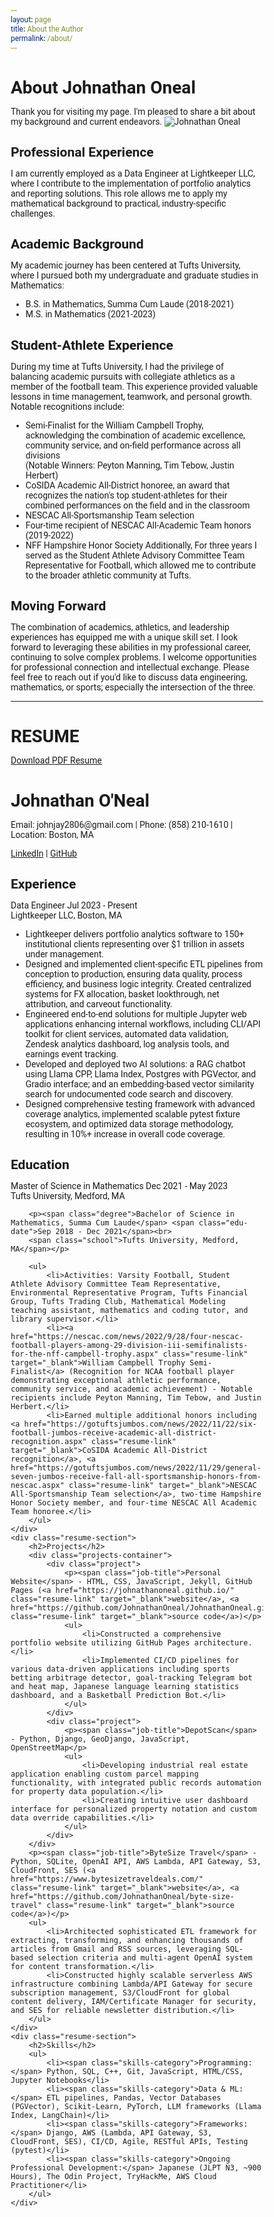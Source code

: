 ```yaml
---
layout: page
title: About the Author
permalink: /about/
---
```

# About Johnathan Oneal
Thank you for visiting my page. I'm pleased to share a bit about my background and current endeavors.
<img src="/assets/headshot.png" class="author-image" alt="Johnathan Oneal">
## Professional Experience
I am currently employed as a Data Engineer at Lightkeeper LLC, where I contribute to the implementation of portfolio analytics and reporting solutions. This role allows me to apply my mathematical background to practical, industry-specific challenges.
## Academic Background
My academic journey has been centered at Tufts University, where I pursued both my undergraduate and graduate studies in Mathematics:
- B.S. in Mathematics, Summa Cum Laude (2018-2021)
- M.S. in Mathematics (2021-2023)
## Student-Athlete Experience
During my time at Tufts University, I had the privilege of balancing academic pursuits with collegiate athletics as a member of the football team. This experience provided valuable lessons in time management, teamwork, and personal growth.
Notable recognitions include:
- Semi-Finalist for the William Campbell Trophy, acknowledging the combination of academic excellence, community service, and on-field performance across all divisions\
  (Notable Winners: Peyton Manning, Tim Tebow, Justin Herbert)
- CoSIDA Academic All-District honoree, an award that recognizes the nation's top student-athletes for their combined performances on the field and in the classroom
- NESCAC All-Sportsmanship Team selection
- Four-time recipient of NESCAC All-Academic Team honors (2019-2022)
- NFF Hampshire Honor Society
Additionally, For three years I served as the Student Athlete Advisory Committee Team Representative for Football, which allowed me to contribute to the broader athletic community at Tufts.
## Moving Forward
The combination of academics, athletics, and leadership experiences has equipped me with a unique skill set. I look forward to leveraging these abilities in my professional career, continuing to solve complex problems.
I welcome opportunities for professional connection and intellectual exchange. Please feel free to reach out if you'd like to discuss data engineering, mathematics, or sports; especially the intersection of the three.

<hr class="resume-divider">

# RESUME
<a href="/assets/resume/johnathan-oneal-resume.pdf" class="resume-download-button" target="_blank" rel="noopener noreferrer">Download PDF Resume</a>

<link href="https://fonts.googleapis.com/css2?family=Roboto:wght@400;700&display=swap" rel="stylesheet">
<style>
/* Base styles and reset */
* {
    margin: 0;
    padding: 0;
    box-sizing: border-box;
    font-family: 'Roboto','Helvetica Neue', Arial, sans-serif;
}

body {
    background-color: #fff;
    color: #333;
    line-height: 1.4;
    font-size: 10pt;
    padding: 20px 0;
}

/* Main container */
.resume-container {
    max-width: 8.5in;
    margin: 0 auto;
    padding: 0 30px;
    background-color: #fff;
}

/* Header section */
.resume-header {
    margin-bottom: 12px;
    border-bottom: 1px solid #2c3e50;
    padding-bottom: 12px;
    text-align: center;
}

.resume-header h1 {
    font-size: 18pt;
    font-weight: 700;
    color: #2c3e50;
    letter-spacing: 1px;
    margin-bottom: 8px;
}

.contact-info {
    font-size: 9pt;
    color: #555;
    line-height: 1.5;
}

/* Links - UPDATED to include underline */
.resume-link {
    color: #3498db;
    text-decoration: underline;
    font-weight: 500;
}

/* Section styling */
.resume-section {
    margin-bottom: 14px;
}

.resume-section h2 {
    font-size: 11pt;
    font-weight: 600;
    color: #2c3e50;
    border-bottom: 1px solid #ddd;
    padding-bottom: 3px;
    margin-bottom: 8px;
    text-transform: uppercase;
    letter-spacing: 1px;
}

/* Education/Experience dates alignment */
.degree, .job-title {
    font-weight: 600;
    color: #333;
    font-size: 10pt;
}

.edu-date, .job-date {
    float: right;
    font-style: italic;
    color: #777;
    font-size: 9pt;
}

.company, .school {
    font-weight: 500;
    font-size: 9pt;
}

/* List styling */
ul {
    margin-left: 20px;
    margin-bottom: 8px;
    margin-top: 4px;
}

li {
    margin-bottom: 3px;
    font-size: 9pt;
    word-spacing: normal;
    line-height: 1.4;
}

/* Spacing for sections */
p {
    margin-bottom: 4px;
}

/* Skills section */
.skills-list li {
    display: inline;
    margin-right: 8px;
}

.skills-category {
    font-weight: 600;
}

/* Two-column layout for projects */
.projects-container {
    display: flex;
    flex-wrap: wrap;
    justify-content: space-between;
    gap: 10px;
}

.project {
    width: 48%;
}

/* Print-specific styles */
@media print {
    body {
        padding: 0;
        margin: 0;
    }
    
    .resume-container {
        max-width: 100%;
        padding: 15px 30px;
    }
    
    a {
        color: #2c3e50 !important;
        text-decoration: underline !important;
    }
    
    .resume-section {
        page-break-inside: avoid;
    }
}
</style>
<div class="resume-container">
    <div class="resume-header">
        <h1>Johnathan O'Neal</h1>
        <div class="contact-info">
            <p>Email: johnjay2806@gmail.com | Phone: (858) 210-1610 | Location: Boston, MA</p>
            <p><a href="https://www.linkedin.com/in/johnathan-oneal/" class="resume-link" target="_blank" rel="noopener noreferrer">LinkedIn</a> | <a href="https://github.com/JohnathanOneal" class="resume-link" target="_blank" rel="noopener noreferrer">GitHub</a></p>
        </div>
    </div>
    <div class="resume-section">
        <h2>Experience</h2>
        <p><span class="job-title">Data Engineer</span> <span class="job-date">Jul 2023 - Present</span><br>
        <span class="company">Lightkeeper LLC, Boston, MA</span></p>
        <ul>
		<li>Lightkeeper delivers portfolio analytics software to 150+ institutional clients representing over $1 trillion in assets under management.</li>
		<li>Designed and implemented client-specific ETL pipelines from conception to production, ensuring data quality, process efficiency, and business logic integrity. Created centralized systems for FX allocation, basket lookthrough, net attribution, and carveout functionality.</li>
		<li>Engineered end-to-end solutions for multiple Jupyter web applications enhancing internal workflows, including CLI/API toolkit for client services, automated data validation, Zendesk analytics dashboard, log analysis tools, and earnings event tracking.</li>
		<li>Developed and deployed two AI solutions: a RAG chatbot using Llama CPP, Llama Index, Postgres with PGVector, and Gradio interface; and an embedding-based vector similarity search for undocumented code search and discovery.</li>
		<li>Designed comprehensive testing framework with advanced coverage analytics, implemented scalable pytest fixture ecosystem, and optimized data storage methodology, resulting in 10%+ increase in overall code coverage.</li>
        </ul>
    </div>
    <div class="resume-section">
        <h2>Education</h2>
        <p><span class="degree">Master of Science in Mathematics</span> <span class="edu-date">Dec 2021 - May 2023</span><br>
        <span class="school">Tufts University, Medford, MA</span></p>
        
        <p><span class="degree">Bachelor of Science in Mathematics, Summa Cum Laude</span> <span class="edu-date">Sep 2018 - Dec 2021</span><br>
        <span class="school">Tufts University, Medford, MA</span></p>
        
        <ul>
            <li>Activities: Varsity Football, Student Athlete Advisory Committee Team Representative, Environmental Representative Program, Tufts Financial Group, Tufts Trading Club, Mathematical Modeling teaching assistant, mathematics and coding tutor, and library supervisor.</li>
            <li><a href="https://nescac.com/news/2022/9/28/four-nescac-football-players-among-29-division-iii-semifinalists-for-the-nff-campbell-trophy.aspx" class="resume-link" target="_blank">William Campbell Trophy Semi-Finalist</a> (Recognition for NCAA football player demonstrating exceptional athletic performance, community service, and academic achievement) - Notable recipients include Peyton Manning, Tim Tebow, and Justin Herbert.</li>
            <li>Earned multiple additional honors including <a href="https://gotuftsjumbos.com/news/2022/11/22/six-football-jumbos-receive-academic-all-district-recognition.aspx" class="resume-link" target="_blank">CoSIDA Academic All-District recognition</a>, <a href="https://gotuftsjumbos.com/news/2022/11/29/general-seven-jumbos-receive-fall-all-sportsmanship-honors-from-nescac.aspx" class="resume-link" target="_blank">NESCAC All-Sportsmanship Team selection</a>, two-time Hampshire Honor Society member, and four-time NESCAC All Academic Team honoree.</li>
        </ul>
    </div>
    <div class="resume-section">
        <h2>Projects</h2>
        <div class="projects-container">
            <div class="project">
                <p><span class="job-title">Personal Website</span> - HTML, CSS, JavaScript, Jekyll, GitHub Pages (<a href="https://johnathanoneal.github.io/" class="resume-link" target="_blank">website</a>, <a href="https://github.com/JohnathanOneal/JohnathanOneal.github.io" class="resume-link" target="_blank">source code</a>)</p>
                <ul>
                    <li>Constructed a comprehensive portfolio website utilizing GitHub Pages architecture.</li>
                    <li>Implemented CI/CD pipelines for various data-driven applications including sports betting arbitrage detector, goal-tracking Telegram bot and heat map, Japanese language learning statistics dashboard, and a Basketball Prediction Bot.</li>
                </ul>
            </div>
            <div class="project">
                <p><span class="job-title">DepotScan</span> - Python, Django, GeoDjango, JavaScript, OpenStreetMap</p>
                <ul>
                    <li>Developing industrial real estate application enabling custom parcel mapping functionality, with integrated public records automation for property data population.</li>
                    <li>Creating intuitive user dashboard interface for personalized property notation and custom data override capabilities.</li>
                </ul>
            </div>
        </div>
        <p><span class="job-title">ByteSize Travel</span> - Python, SQLite, OpenAI API, AWS Lambda, API Gateway, S3, CloudFront, SES (<a href="https://www.bytesizetraveldeals.com/" class="resume-link" target="_blank">website</a>, <a href="https://github.com/JohnathanOneal/byte-size-travel" class="resume-link" target="_blank">source code</a>)</p>
        <ul>
            <li>Architected sophisticated ETL framework for extracting, transforming, and enhancing thousands of articles from Gmail and RSS sources, leveraging SQL-based selection criteria and multi-agent OpenAI system for content transformation.</li>
            <li>Constructed highly scalable serverless AWS infrastructure combining Lambda/API Gateway for secure subscription management, S3/CloudFront for global content delivery, IAM/Certificate Manager for security, and SES for reliable newsletter distribution.</li>
        </ul>
    </div>
    <div class="resume-section">
        <h2>Skills</h2>
        <ul>
            <li><span class="skills-category">Programming:</span> Python, SQL, C++, Git, JavaScript, HTML/CSS, Jupyter Notebooks</li>
            <li><span class="skills-category">Data & ML:</span> ETL pipelines, Pandas, Vector Databases (PGVector), Scikit-Learn, PyTorch, LLM frameworks (Llama Index, LangChain)</li>
            <li><span class="skills-category">Frameworks:</span> Django, AWS (Lambda, API Gateway, S3, CloudFront, SES), CI/CD, Agile, RESTful APIs, Testing (pytest)</li>
            <li><span class="skills-category">Ongoing Professional Development:</span> Japanese (JLPT N3, ~900 Hours), The Odin Project, TryHackMe, AWS Cloud Practitioner</li>
        </ul>
    </div>
</div>
